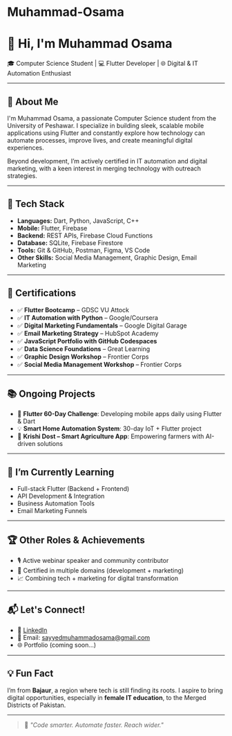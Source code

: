 # Muhammad-Osama
# 👋 Hi, I'm Muhammad Osama

🎓 Computer Science Student | 💻 Flutter Developer | 🌐 Digital & IT Automation Enthusiast

---

## 🚀 About Me

I'm Muhammad Osama, a passionate Computer Science student from the University of Peshawar. I specialize in building sleek, scalable mobile applications using Flutter and constantly explore how technology can automate processes, improve lives, and create meaningful digital experiences.

Beyond development, I’m actively certified in IT automation and digital marketing, with a keen interest in merging technology with outreach strategies.

---

## 🔧 Tech Stack

- **Languages:** Dart, Python, JavaScript, C++
- **Mobile:** Flutter, Firebase
- **Backend:** REST APIs, Firebase Cloud Functions
- **Database:** SQLite, Firebase Firestore
- **Tools:** Git & GitHub, Postman, Figma, VS Code
- **Other Skills:** Social Media Management, Graphic Design, Email Marketing

---

## 📜 Certifications

- ✅ **Flutter Bootcamp** – GDSC VU Attock
- ✅ **IT Automation with Python** – Google/Coursera
- ✅ **Digital Marketing Fundamentals** – Google Digital Garage
- ✅ **Email Marketing Strategy** – HubSpot Academy
- ✅ **JavaScript Portfolio with GitHub Codespaces**
- ✅ **Data Science Foundations** – Great Learning
- ✅ **Graphic Design Workshop** – Frontier Corps
- ✅ **Social Media Management Workshop** – Frontier Corps

---

## 📚 Ongoing Projects

- 📱 **Flutter 60-Day Challenge**: Developing mobile apps daily using Flutter & Dart
- 💡 **Smart Home Automation System**: 30-day IoT + Flutter project
- 🌾 **Krishi Dost – Smart Agriculture App**: Empowering farmers with AI-driven solutions

---

## 🌱 I’m Currently Learning

- Full-stack Flutter (Backend + Frontend)
- API Development & Integration
- Business Automation Tools
- Email Marketing Funnels

---

## 🏆 Other Roles & Achievements

- 🎙 Active webinar speaker and community contributor
- 🧠 Certified in multiple domains (development + marketing)
- 📈 Combining tech + marketing for digital transformation

---

## 📬 Let's Connect!

- 💼 [LinkedIn](https://www.linkedin.com/in/muhammad-osama-296461129/)
- 📩 Email: sayyedmuhammadosama@gmail.com
- 🌐 Portfolio (coming soon...)

---

## 💡 Fun Fact

I’m from **Bajaur**, a region where tech is still finding its roots. I aspire to bring digital opportunities, especially in **female IT education**, to the Merged Districts of Pakistan.

---

> 🌟 *"Code smarter. Automate faster. Reach wider."*
